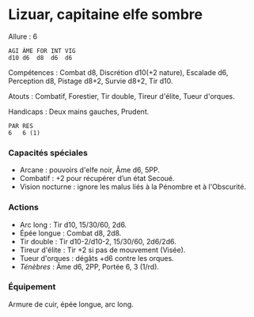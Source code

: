 # Lizuar, capitaine elfe sombre

Allure : 6

	AGI	ÂME	FOR	INT	VIG
	d10	d6	d8	d6	d6

Compétences : Combat d8, Discrétion d10(+2 nature), Escalade d6, Perception d8, Pistage d8+2, Survie d8+2, Tir d10.

Atouts : Combatif, Forestier, Tir double, Tireur d'élite, Tueur d'orques.

Handicaps : Deux mains gauches, Prudent.

	PAR	RES
	6	6 (1)

### Capacités spéciales
- Arcane : pouvoirs d'elfe noir, Âme d6, 5PP.
- Combatif : +2 pour récupérer d’un état Secoué.
- Vision nocturne : ignore les malus liés à la Pénombre et à l'Obscurité.

### Actions
- Arc long : Tir d10, 15/30/60, 2d6.
- Épée longue : Combat d8, 2d8.
- Tir double : Tir d10-2/d10-2, 15/30/60, 2d6/2d6.
- Tireur d'élite : Tir +2 si pas de mouvement (Visée).
- Tueur d'orques : dégâts +d6 contre les orques.
- _Ténèbres_ : Âme d6, 2PP, Portée 6, 3 (1/rd).

### Équipement
Armure de cuir, épée longue, arc long.
